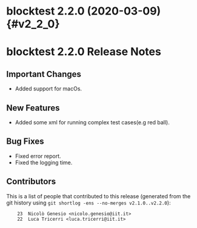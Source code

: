 blocktest 2.2.0 (2020-03-09)                                           {#v2_2_0}
============================


blocktest 2.2.0 Release Notes
=============================

Important Changes
-----------------
- Added support for macOs.

New Features
------------
- Added some xml for running complex test cases(e.g red ball).

Bug Fixes
---------

- Fixed error report.
- Fixed the logging time.


Contributors
------------

This is a list of people that contributed to this release (generated from the
git history using `git shortlog -ens --no-merges v2.1.0..v2.2.0`):

```
    23  Nicolò Genesio <nicolo.genesio@iit.it>
    22  Luca Tricerri <luca.tricerri@iit.it>

```
